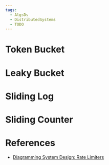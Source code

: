 ```yaml
---
tags:
  - AlgsDs
  - DistributedSystems
  - TODO
---
```


# Token Bucket

# Leaky Bucket

# Sliding Log

# Sliding Counter

# References

- [Diagramming System Design: Rate Limiters](https://www.codesmith.io/blog/diagramming-system-design-rate-limiters#:~:text=The%20sliding%20window%20counter%20requires,not%20always%20be%20the%20case!)
